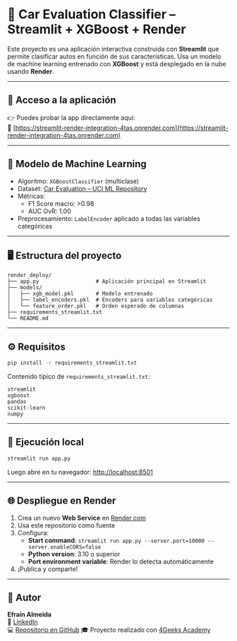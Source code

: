 # 🚗 Car Evaluation Classifier – Streamlit + XGBoost + Render

Este proyecto es una aplicación interactiva construida con **Streamlit** que permite clasificar autos en función de sus características. Usa un modelo de machine learning entrenado con **XGBoost** y está desplegado en la nube usando **Render**.

---

## 🔗 Acceso a la aplicación

👉 Puedes probar la app directamente aquí:  
📍 [https://streamlit-render-integration-4tas.onrender.com](https://streamlit-render-integration-4tas.onrender.com)

---

## 🧠 Modelo de Machine Learning

- Algoritmo: `XGBoostClassifier` (multiclase)
- Dataset: [Car Evaluation – UCI ML Repository](https://archive.ics.uci.edu/ml/datasets/car+evaluation)
- Métricas:
  - F1 Score macro: >0.98
  - AUC OvR: 1.00
- Preprocesamiento: `LabelEncoder` aplicado a todas las variables categóricas

---

## 🖥 Estructura del proyecto

```
render_deploy/
├── app.py                  # Aplicación principal en Streamlit
├── models/
│   ├── xgb_model.pkl       # Modelo entrenado
│   ├── label_encoders.pkl  # Encoders para variables categóricas
│   └── feature_order.pkl   # Orden esperado de columnas
├── requirements_streamlit.txt
└── README.md
```

---

## ⚙️ Requisitos

```bash
pip install -r requirements_streamlit.txt
```

Contenido típico de `requirements_streamlit.txt`:
```
streamlit
xgboost
pandas
scikit-learn
numpy
```

---

## 🧪 Ejecución local

```bash
streamlit run app.py
```

Luego abre en tu navegador: [http://localhost:8501](http://localhost:8501)

---

## 🌐 Despliegue en Render

1. Crea un nuevo **Web Service** en [Render.com](https://render.com)
2. Usa este repositorio como fuente
3. Configura:
   - **Start command**: `streamlit run app.py --server.port=10000 --server.enableCORS=false`
   - **Python version**: 3.10 o superior
   - **Port environment variable**: Render lo detecta automáticamente
4. ¡Publica y comparte!

---

## 🧠 Autor

**Efraín Almeida**  
📘 [LinkedIn](https://www.linkedin.com/in/efrainnalmeida/)  
💻 [Repositorio en GitHub](https://github.com/efrainnalmeida/streamlit-render-integration)
🎓 Proyecto realizado con [4Geeks Academy](https://4geeksacademy.com/)

